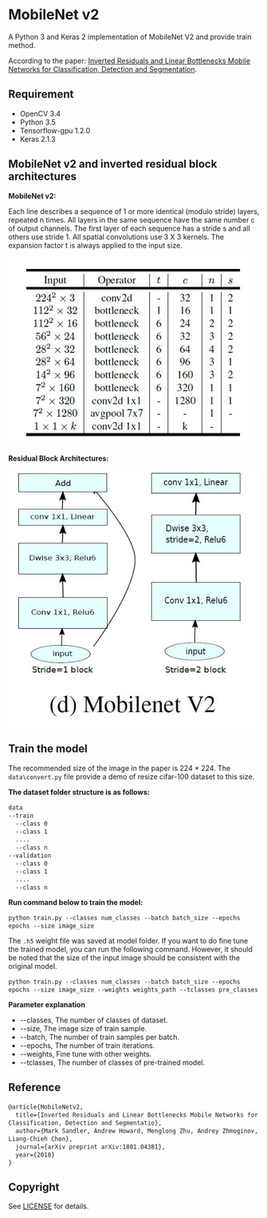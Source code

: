 # MobileNet v2 
A Python 3 and Keras 2 implementation of MobileNet V2 and provide train method.  

According to the paper: [Inverted Residuals and Linear Bottlenecks Mobile Networks for Classification, Detection and Segmentation](https://arxiv.org/abs/1801.04381).


## Requirement
- OpenCV 3.4
- Python 3.5    
- Tensorflow-gpu 1.2.0  
- Keras 2.1.3


## MobileNet v2 and inverted residual block architectures
**MobileNet v2:**  

Each line describes a sequence of 1 or more identical (modulo stride) layers, repeated n times. All layers in the same sequence have the same number c of output channels. The first layer of each sequence has a stride s and all others use stride 1. All spatial convolutions use 3 X 3 kernels. The expansion factor t is always applied to the input size.

![MobileNetV2](/images/net.jpg)

**Residual Block Architectures:**

![residual block architectures](/images/stru.jpg)


## Train the model

The recommended size of the image in the paper is 224 * 224. The ```data\convert.py``` file provide a demo of resize cifar-100 dataset to this size.

**The dataset folder structure is as follows:**

	data
	--train
	  --class 0
	  --class 1
	  ....
	  --class n
	--validation
	  --class 0
	  --class 1
	  ....
	  --class n

**Run command below to train the model:**

```
python train.py --classes num_classes --batch batch_size --epochs epochs --size image_size
```

The ```.h5``` weight file was saved at model folder. If you want to do fine tune the trained model, you can run the following command. However, it should be noted that the size of the input image should be consistent with the original model.

```
python train.py --classes num_classes --batch batch_size --epochs epochs --size image_size --weights weights_path --tclasses pre_classes
```

**Parameter explanation**

- --classes, The number of classes of dataset.  
- --size,    The image size of train sample.  
- --batch,   The number of train samples per batch.  
- --epochs,  The number of train iterations.  
- --weights, Fine tune with other weights.  
- --tclasses, The number of classes of pre-trained model.

## Reference

	@article{MobileNetv2,  
	  title={Inverted Residuals and Linear Bottlenecks Mobile Networks for Classification, Detection and Segmentatio},  
	  author={Mark Sandler, Andrew Howard, Menglong Zhu, Andrey Zhmoginov, Liang-Chieh Chen},
	  journal={arXiv preprint arXiv:1801.04381},
	  year={2018}
	}


## Copyright
See [LICENSE](LICENSE) for details.


